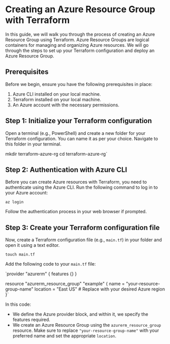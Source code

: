 # Creating an Azure Resource Group with Terraform

In this guide, we will walk you through the process of creating an Azure Resource Group using Terraform. Azure Resource Groups are logical containers for managing and organizing Azure resources. We will go through the steps to set up your Terraform configuration and deploy an Azure Resource Group.

## Prerequisites

Before we begin, ensure you have the following prerequisites in place:

1. Azure CLI installed on your local machine.
2. Terraform installed on your local machine.
3. An Azure account with the necessary permissions.

## Step 1: Initialize your Terraform configuration

Open a terminal (e.g., PowerShell) and create a new folder for your Terraform configuration. You can name it as per your choice. Navigate to this folder in your terminal.

mkdir terraform-azure-rg
cd terraform-azure-rg` 

## Step 2: Authentication with Azure CLI

Before you can create Azure resources with Terraform, you need to authenticate using the Azure CLI. Run the following command to log in to your Azure account:

`az login` 

Follow the authentication process in your web browser if prompted.

## Step 3: Create your Terraform configuration file

Now, create a Terraform configuration file (e.g., `main.tf`) in your folder and open it using a text editor.

`touch main.tf` 

Add the following code to your `main.tf` file:

`provider "azurerm" {
  features {}
}

resource "azurerm_resource_group" "example" {
  name     = "your-resource-group-name"
  location = "East US" # Replace with your desired Azure region
}` 

In this code:

-   We define the Azure provider block, and within it, we specify the features required.
-   We create an Azure Resource Group using the `azurerm_resource_group` resource. Make sure to replace `"your-resource-group-name"` with your preferred name and set the appropriate `location`.
